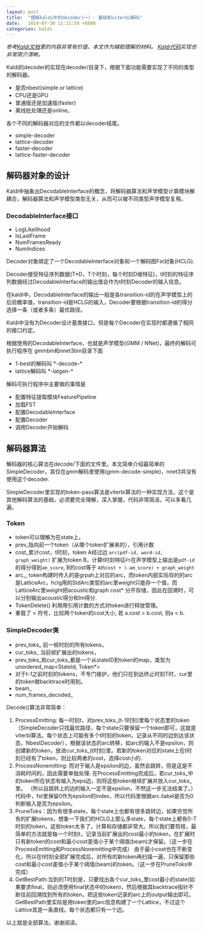 ```yaml
---
layout: post
title:  "理解kaldi中的decoder(一）- 基础和viterbi解码"
date:   2019-07-30 11:11:59 +0800
categories: kaldi
---
```


*参考[Kaldi文档][kaldi-decoder-url]里的内容非常有价值，本文作为辅助理解的材料。 [Kaldi代码][kaldi-simple-decoder]实现也非常简介清晰。*

Kaldi的decoder的实现在decoder/目录下，根据下面功能需要实现了不同的类型的解码器。
* 是否nbest(simple or lattice) 
* CPU还是GPU 
* 普通版还是加速版(faster)
* 离线批处理还是online。

各个不同的解码器对应的文件都以decoder结尾。
* simple-decoder
* lattice-decoder
* faster-decoder
* lattice-faster-decoder

## 解码器对象的设计

Kaldi中抽象出DecodableInterface的概念，将解码器算法和声学模型计算模块解耦合，解码器算法和声学模型类型无关，从而可以被不同类型声学模型复用。

### DecodableInterface接口
* LogLikelihood
* IsLastFrame
* NumFramesReady
* NumIndices

Decoder对象绑定了一个DecodableInterface对象和一个解码图Fst对象(HCLG).

Decoder接受特征序列数据(T*D，T个时刻，每个时刻D维特征)，t时刻的特征序列数据经过DecodableInterface的输出值会作为t时刻Decoder的输入信息。

在kaldi中，DecodableInterface的输出一般是各transition-id的在声学模型上的后验概率值，transition-id是HCLG的输入，Decoder要根据transition-id的得分选择一条（或者多条）最优路径。

Kaldi中没有为Decoder设计基类接口，但是每个Decoder在实现时都遵循了相同的接口约定。


根据使用的DecodableInterface，也就是声学模型(GMM / NNet)，最终的解码可执行程序在 gmmbin和nnet3bin目录下面
* 1-best的解码叫 \*-decode-\*
* lattice解码叫 \*-latgen-\*

解码可执行程序中主要做的事情是
* 配置特征提取模块FeaturePipeline
* 加载FST
* 配置DecodableInterface
* 配置Decoder
* 调用Decoder开始解码

## 解码器算法
解码器的核心算法在decode/下面的文件里。本文简单介绍最简单的SimpleDecoder，其仅在gmm解码里使用(gmm-decode-simple)，nnet3并没有使用这个decoder.

SimpleDecoder里实现的token-pass算法是viterbi算法的一种实现方法，这个是其他解码算法的基础，必须要完全理解，深入掌握，代码非常简洁，可以多看几遍。

### Token 

* token可以理解为在state上，
* prev_指向前一个token（从哪个token扩展来的），引用计数
* cost_累计cost，t时刻，token A经过边 `arc(pdf-id, word-id, graph_weight)` 扩展为token B，计算t时刻特征`Ft`在声学模型上输出是`pdf-id`的得分得到`am_score`, B的cost等于 `A的cost + (-am_score) + graph_weight`
* arc_, token构建时传入的是grpah上对应的arc，而token内部实际存的的arc是LatticeArc，hclg用的StdArc类型的arc里weight只能存一个值，而LatticeArc里weight把acoustic和graph cost* 分开存储，因此在回溯时，可以分别输出acoustic得分和lm得分.
* TokenDelete() 利用用引用计数的方式对token进行释放管理。
* 重载了 < 符号，比较两个token的cost大小, 若 a.cost > b.cost, 则a < b.

### SimpleDecoder类
* prev_toks_ 前一帧时刻的所有tokens，
* cur_toks_ 当前帧扩展出的tokens，
* prev_toks_和cur_toks_都是一个从stateID到token的map，类型为unordered_map<StateId, Token*>
* 对于t-1之前时刻的tokens，不专门维护，他们只在到达终止时刻T时，cur里的token做backtrace时用到。
* beam_
* num_frames_decoded_


Decode()算法非常简单：
1. ProcessEmitting: 每一时刻t，对prev_toks_(t-1时刻)里每个状态里的token（SimpleDecoder只找最优路径，每个state只要保留一个token即可，这就是viterbi算法。每个状态上可能有多个t时刻的token，记录从不同的边到达该状态，NbestDecoder），根据该状态的arc转移，如arc的输入不是epsilon，则创建新的token，放进cur_toks_(t时刻)里。若新的token对应的state上在t时刻已经有了token，则比较两者的cost，选择cost小的.
2. ProcessNonemitting: 而对于输入是epsilon的边，虽然会跳转，但是这是不消耗时间的，因此需要单独处理. 在ProcessEmitting完成后，若cur_toks_中的token所在状态有输入为eps边，则将这些token继续扩展并放入cur_toks_里。
（所以自跳转上的边的输入一定不是epsilon，不然这一步无法结束了。）代码中，fst里保留0作为epsilon的index，所以代码里根据arc.ilabel是否为0判断输入是否为epsilon。
3. PruneToks：因为有很多state，每个state上也都有很多跳转边，如果穷觉所有的扩展tokens，想象一下我们的HCLG上那么多state，每个state上都有0-T时刻的token，这些token太多了，计算和存储都非常大。所以我们要剪枝，最简单的方法就是每一个时刻t，记录当前扩展出的cost最小的token，在扩展时只有新token的cost和最小cost差值小于某个阈值(beam)才保留。（这一步在ProcessEmitting和ProcessNonemitting中完成）
由于最小cost也在不断变化，所以在t时刻全部扩展完成后，对所有的新token再扫描一遍，只保留那些cost和最小cost差值小于某个阈值(beam)的token。（这一步在PruneToks中完成）
4. GetBestPath:当到的T时刻是，只要找出各个cur_toks_里cost最小的state(如果要求final，则必须使用final状态中的token)，然后根据其backtrace指针不断往前回溯找到所有的token，把这些token记录的arc上的output输出即可。GetBestPath里实际是用token里的arc信息构建了一个Lattice，不过这个Lattice其是一条直线。每个状态都只有一个边。

以上就是全部算法。谢谢阅读。


[kaldi-decoder-url]: http://kaldi-asr.org/doc/decoders.html
[kaldi-simple-decoder]: https://github.com/kaldi-asr/kaldi/src/decoder/simple-decoder.cc